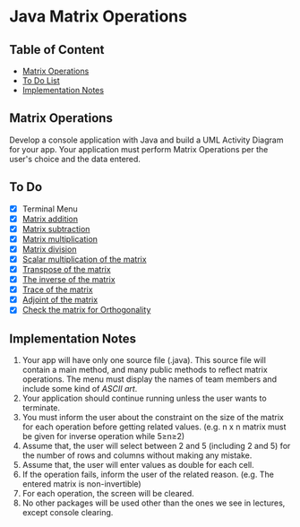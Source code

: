 # Java Matrix Operations

## Table of Content

- [Matrix Operations](#matrix-operations)
- [To Do List](#to-do)
- [Implementation Notes](#implementation-notes)

## Matrix Operations

Develop a console application with Java and build a UML Activity Diagram for your app. Your application must perform Matrix Operations per the user's choice and the data entered. 

## To Do

- [x] Terminal Menu 
- [x] [Matrix addition](https://www.javatpoint.com/java-program-to-add-two-matrices) 
- [x] [Matrix subtraction](https://www.javatpoint.com/java-program-to-subtract-the-two-matrices) 
- [x] [Matrix multiplication](https://www.javatpoint.com/java-program-to-multiply-two-matrices) 
- [x] [Matrix division](https://www.roseindia.net/java/java-conversion/Dividing-of-two-Matri-in-Java.shtml) 
- [x] [Scalar multiplication of the matrix](https://www.tutorialgateway.org/java-scalar-matrix-multiplication-program/) 
- [x] [Transpose of the matrix](https://www.javatpoint.com/java-program-to-transpose-matrix) 
- [x] [The inverse of the matrix](https://www.geeksforgeeks.org/adjoint-inverse-matrix/) 
- [x] [Trace of the matrix](https://www.javatpoint.com/normal-and-trace-of-a-matrix-in-java) 
- [x] [Adjoint of the matrix](https://www.geeksforgeeks.org/adjoint-inverse-matrix/) 
- [x] [Check the matrix for Orthogonality](https://www.geeksforgeeks.org/check-whether-given-matrix-orthogonal-not/) 

## Implementation Notes

1. Your app will have only one source file (.java). This source file will contain a main method, and many public methods to reflect matrix operations.
The menu must display the names of team members and include some kind of *ASCII
art*.
2. Your application should continue running unless the user wants to terminate.
3. You must inform the user about the constraint on the size of the matrix for each operation before getting related values. (e.g. n x n matrix must be given for inverse operation while 5≥n≥2)
4. Assume that, the user will select between 2 and 5 (including 2 and 5) for the number of rows and columns without making any mistake.
5. Assume that, the user will enter values as double for each cell.
6. If the operation fails, inform the user of the related reason. (e.g. The entered matrix is non-invertible)
7. For each operation, the screen will be cleared.
8. No other packages will be used other than the ones we see in lectures, except console clearing.
